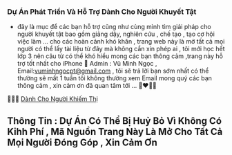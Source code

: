 ### Dự Án Phát Triển Và Hỗ Trợ Dành Cho Người Khuyết Tật 
- đây là mục để các bạn hỗ trợ cũng như cùng mình tìm giải pháp cho người khuyết tật bao gồm giảng dậy, nghiên cứu , chế tạo , tạo cơ hội việc làm ... cho các hoàn cảnh khó khăn , trang web này là mở tất cả mọi người có thể lấy tài liệu từ đây mà không cần xin phép ai , tôi mới học hết lớp 3 nên câu từ có thể khó hiểu mong các bạn thông cảm ,trang này hỗ trợ tốt nhất cho iPhone 🫠 Admin : Vũ Minh Ngọc , Email:vuminhngocpt@gmail.com , tôi sẽ trả lời bạn sớm nhất có thể thường sẽ mất 1 tuần tôi không thường xem Email mong quý các bạn thông cảm , xin cảm ơn đã quan tâm tới ... 👩‍❤️‍💋‍👩

🧑‍🦯🌱 [Dành Cho Người Khiếm Thị](https://github.com/vuminhngocpt/App-ho-tro-nguoi-khiem-thi)

## Thông Tin : Dự Án Có Thể Bị Huỷ Bỏ Vì Không Có Kihh Phí , Mã Nguồn Trang Này Là Mở Cho Tất Cả Mọi Người Đóng Góp , Xin Cảm Ơn
